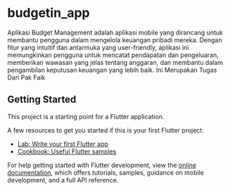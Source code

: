 # budgetin_app

Aplikasi Budget Management adalah aplikasi mobile yang dirancang untuk membantu pengguna dalam mengelola keuangan pribadi mereka. Dengan fitur yang intuitif dan antarmuka yang user-friendly, aplikasi ini memungkinkan pengguna untuk mencatat pendapatan dan pengeluaran, memberikan wawasan yang jelas tentang anggaran, dan membantu dalam pengambilan keputusan keuangan yang lebih baik.
Ini Merupakan Tugas Dari Pak Faik
## Getting Started

This project is a starting point for a Flutter application.

A few resources to get you started if this is your first Flutter project:

- [Lab: Write your first Flutter app](https://docs.flutter.dev/get-started/codelab)
- [Cookbook: Useful Flutter samples](https://docs.flutter.dev/cookbook)

For help getting started with Flutter development, view the
[online documentation](https://docs.flutter.dev/), which offers tutorials,
samples, guidance on mobile development, and a full API reference.
